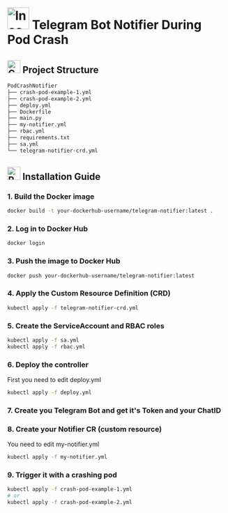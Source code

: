 # <img src="https://raw.githubusercontent.com/Tarikul-Islam-Anik/Telegram-Animated-Emojis/main/Objects/Incoming Envelope.webp" alt="Incoming Envelope" width="50" height="50" /> Telegram Bot Notifier During Pod Crash

## <img src="https://raw.githubusercontent.com/Tarikul-Islam-Anik/Telegram-Animated-Emojis/main/Objects/Card Index Dividers.webp" alt="Card Index Dividers" width="30" height="30" /> Project Structure

```bash
PodCrashNotifier
├── crash-pod-example-1.yml
├── crash-pod-example-2.yml
├── deploy.yml
├── Dockerfile
├── main.py
├── my-notifier.yml
├── rbac.yml
├── requirements.txt
├── sa.yml
└── telegram-notifier-crd.yml
```

## <img src="https://raw.githubusercontent.com/Tarikul-Islam-Anik/Telegram-Animated-Emojis/main/Travel and Places/Rocket.webp" alt="Rocket" width="30" height="30" /> Installation Guide

### 1. Build the Docker image

```bash
docker build -t your-dockerhub-username/telegram-notifier:latest .
```

### 2. Log in to Docker Hub

```bash
docker login
```

### 3. Push the image to Docker Hub

```bash
docker push your-dockerhub-username/telegram-notifier:latest
```

### 4. Apply the Custom Resource Definition (CRD)

```bash
kubectl apply -f telegram-notifier-crd.yml
```

### 5. Create the ServiceAccount and RBAC roles

```bash
kubectl apply -f sa.yml
kubectl apply -f rbac.yml
```

### 6. Deploy the controller

First you need to edit deploy.yml

```bash
kubectl apply -f deploy.yml
```
### 7. Create you Telegram Bot and get it's Token and your ChatID

### 8. Create your Notifier CR (custom resource)

You need to edit my-notifier.yml

```bash
kubectl apply -f my-notifier.yml
```

### 9. Trigger it with a crashing pod

```bash
kubectl apply -f crash-pod-example-1.yml
# or
kubectl apply -f crash-pod-example-2.yml
```
